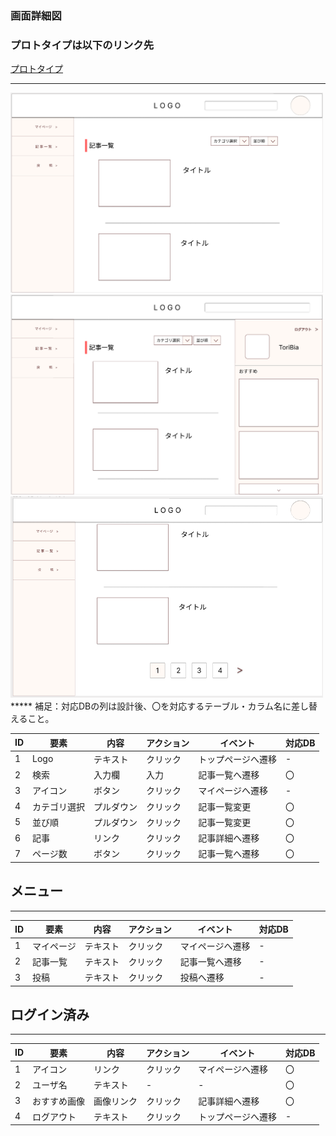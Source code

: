 ### 画面詳細図
### プロトタイプは以下のリンク先
[プロトタイプ](https://www.figma.com/file/zs6zUaWOpgckQPl3Hi4xAC/Untitled?node-id=0%3A1)
*****

<img src="./img/News(Login未).png" width="500">
<img src="./img/News(Login済).png" width="500">
<img src="./img/page.png" width="500">
*****
補足：対応DBの列は設計後、〇を対応するテーブル・カラム名に差し替えること。

|ID|要素|内容|アクション|イベント|対応DB|
|--|----|-----|--------|-------|-----|
|1|Logo|テキスト|クリック|トップページへ遷移|-|
|2|検索|入力欄|入力|記事一覧へ遷移|〇|
|3|アイコン|ボタン|クリック|マイページへ遷移|-|
|4|カテゴリ選択|プルダウン|クリック|記事一覧変更|〇|
|5|並び順|プルダウン|クリック|記事一覧変更|〇|
|6|記事|リンク|クリック|記事詳細へ遷移|〇|
|7|ページ数|ボタン|クリック|記事一覧へ遷移|〇|

## メニュー
******
|ID|要素|内容|アクション|イベント|対応DB|
|--|----|----|---------|-------|------|
|1|マイページ|テキスト|クリック|マイページへ遷移|-|
|2|記事一覧|テキスト|クリック|記事一覧へ遷移|-|
|3|投稿|テキスト|クリック|投稿へ遷移|-|

## ログイン済み
******
|ID|要素|内容|アクション|イベント|対応DB|
|--|----|-----|--------|-------|-----|
|1|アイコン|リンク|クリック|マイページへ遷移|〇|
|2|ユーザ名|テキスト|-|-|〇|
|3|おすすめ画像|画像リンク|クリック|記事詳細へ遷移|〇|
|4|ログアウト|テキスト|クリック|トップページへ遷移|-|
